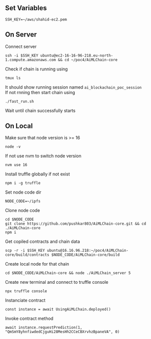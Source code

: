 
## Set Variables

    SSH_KEY=~/aws/shahid-ec2.pem

## On Server 
Connect server
	
	ssh -i $SSH_KEY ubuntu@ec2-16-16-96-218.eu-north-1.compute.amazonaws.com && cd ~/poc4/AiMLChain-core

Check if chain is running using 
	
	tmux ls 

It should show running session named `ai_blockachain_poc_session` \
If not rnning then start chain using 
	
	./fast_run.sh

Wait until chain successfully starts



## On Local
Make sure that node version is >= 16

    node -v

If not use nvm to switch node version

    nvm use 16

Install truffle globally if not exist

    npm i -g truffle
  
Set node code dir
	
    NODE_CODE=~/ipfs

Clone node code

    cd $NODE_CODE
    git clone https://github.com/pushkar803/AiMLChain-core.git && cd ./AiMLChain-core
    npm i

Get copiled contracts and chain data
	
    scp -r -i $SSH_KEY ubuntu@16.16.96.218:~/poc4/AiMLChain-core/build/contracts $NODE_CODE/AiMLChain-core/build

Create local node for that chain
  
    cd $NODE_CODE/AiMLChain-core && node ./AiMLChain_server 5

Create new terminal and connect to truffle console

    npx truffle console

Instanciate contract
	
    const instance = await UsingAiMLChain.deployed()

Invoke contract method

    await instance.requestPrediction(1, "QmSmY8yhnfiwdedCjguHi28MesHh2CCeCBXrvhzBpaneVA", 0)


